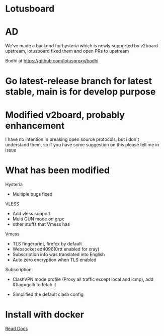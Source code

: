 # Lotusboard

# AD

We've made a backend for hysteria which is newly supported by v2board upstream, lotusboard fixed them and open PRs to upstream

Bodhi at https://github.com/lotusproxy/bodhi

# Go latest-release branch for latest stable, main is for develop purpose

# Modified v2board, probably enhancement

I have no intention in breaking open source protocols, but i don't understand them, so if you have some suggestion on this please tell me in issue

# What has been modified

Hysteria
 - Multiple bugs fixed

VLESS
 - Add vless support
 - Multi GUN mode on grpc
 - other stuffs that Vmess has

Vmess 
 - TLS fingerprint, firefox by default
 - Websocket ed4096(0rtt enabled for xray)
 - Subscription info was translated into English
 - Auto zero encryption when TLS enabled
 

Subscription:

 - ClashVPN mode profile (Proxy all traffic except local and icmp), add &flag=gclh to fetch it

 - Simplified the default clash config

# Install with docker

[Read Docs](https://github.com/lotusproxy/lotusboard-docker/wiki)
